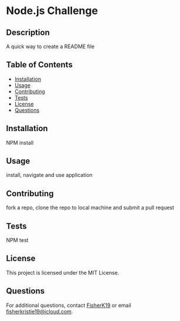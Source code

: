 
# Node.js Challenge

## Description
A quick way to create a README file

## Table of Contents
- [Installation](#installation)
- [Usage](#usage)
- [Contributing](#contributing)
- [Tests](#tests)
- [License](#license)
- [Questions](#questions)

## Installation
NPM install

## Usage
install, navigate and use application

## Contributing
fork a repo, clone the repo to local machine and submit a pull request

## Tests
NPM test

## License
This project is licensed under the MIT License.

## Questions
For additional questions, contact [FisherK19](https://github.com/FisherK19) or email fisherkristie19@icloud.com.
